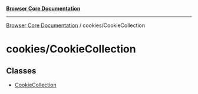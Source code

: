 [**Browser Core Documentation**](../../README.md)

***

[Browser Core Documentation](../../README.md) / cookies/CookieCollection

# cookies/CookieCollection

## Classes

- [CookieCollection](classes/CookieCollection.md)
